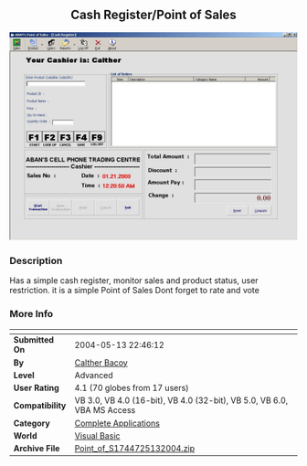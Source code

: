﻿<div align="center">

## Cash Register/Point of Sales

<img src="PIC2004514804747.JPG">
</div>

### Description

Has a simple cash register, monitor sales and product status, user restriction. it is a simple Point of Sales Dont forget to rate and vote
 
### More Info
 


<span>             |<span>
---                |---
**Submitted On**   |2004-05-13 22:46:12
**By**             |[Calther Bacoy](https://github.com/Planet-Source-Code/PSCIndex/blob/master/ByAuthor/calther-bacoy.md)
**Level**          |Advanced
**User Rating**    |4.1 (70 globes from 17 users)
**Compatibility**  |VB 3\.0, VB 4\.0 \(16\-bit\), VB 4\.0 \(32\-bit\), VB 5\.0, VB 6\.0, VBA MS Access
**Category**       |[Complete Applications](https://github.com/Planet-Source-Code/PSCIndex/blob/master/ByCategory/complete-applications__1-27.md)
**World**          |[Visual Basic](https://github.com/Planet-Source-Code/PSCIndex/blob/master/ByWorld/visual-basic.md)
**Archive File**   |[Point\_of\_S1744725132004\.zip](https://github.com/Planet-Source-Code/calther-bacoy-cash-register-point-of-sales__1-53748/archive/master.zip)








